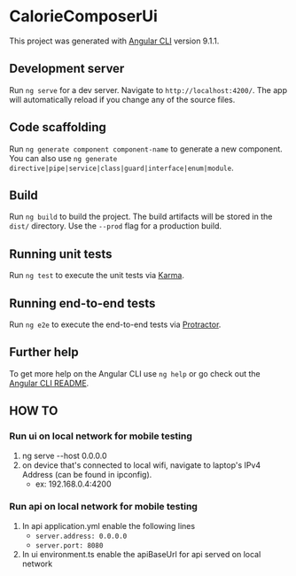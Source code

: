 # CalorieComposerUi

This project was generated with [Angular CLI](https://github.com/angular/angular-cli) version 9.1.1.

## Development server

Run `ng serve` for a dev server. Navigate to `http://localhost:4200/`. The app will automatically reload if you change any of the source files.

## Code scaffolding

Run `ng generate component component-name` to generate a new component. You can also use `ng generate directive|pipe|service|class|guard|interface|enum|module`.

## Build

Run `ng build` to build the project. The build artifacts will be stored in the `dist/` directory. Use the `--prod` flag for a production build.

## Running unit tests

Run `ng test` to execute the unit tests via [Karma](https://karma-runner.github.io).

## Running end-to-end tests

Run `ng e2e` to execute the end-to-end tests via [Protractor](http://www.protractortest.org/).

## Further help

To get more help on the Angular CLI use `ng help` or go check out the [Angular CLI README](https://github.com/angular/angular-cli/blob/master/README.md).

## HOW TO

### Run ui on local network for mobile testing
1. ng serve --host 0.0.0.0
2. on device that's connected to local wifi, navigate to laptop's IPv4 Address (can be found in ipconfig).
    - ex: 192.168.0.4:4200

### Run api on local network for mobile testing
1. In api application.yml enable the following lines
    - `server.address: 0.0.0.0`
    - `server.port: 8080`
2. In ui environment.ts enable the apiBaseUrl for api served on local network
